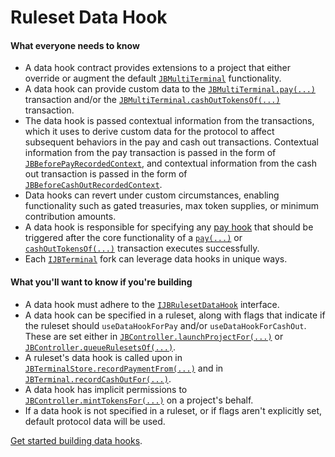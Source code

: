 # Ruleset Data Hook

#### What everyone needs to know

* A data hook contract provides extensions to a project that either override or augment the default [`JBMultiTerminal`](/docs/v4/api/core/JBMultiTerminal.md) functionality.
* A data hook can provide custom data to the [`JBMultiTerminal.pay(...)`](/docs/v4/api/core/JBMultiTerminal.md#pay) transaction and/or the [`JBMultiTerminal.cashOutTokensOf(...)`](/docs/v4/api/core/JBMultiTerminal.md#cashouttokensof) transaction.
* The data hook is passed contextual information from the transactions, which it uses to derive custom data for the protocol to affect subsequent behaviors in the pay and cash out transactions. Contextual information from the pay transaction is passed in the form of [`JBBeforePayRecordedContext`](/docs/v4/api/core/structs/JBBeforePayRecordedContext.md), and contextual information from the cash out transaction is passed in the form of [`JBBeforeCashOutRecordedContext`](/docs/v4/api/core/structs/JBBeforeCashOutRecordedContext.md).
* Data hooks can revert under custom circumstances, enabling functionality such as gated treasuries, max token supplies, or minimum contribution amounts.
* A data hook is responsible for specifying any [pay hook](pay-hook.md) that should be triggered after the core functionality of a [`pay(...)`](/docs/v4/api/core/JBMultiTerminal.md#pay) or [`cashOutTokensOf(...)`](/docs/v4/api/core/JBMultiTerminal.md#cashouttokensof) transaction executes successfully.
* Each [`IJBTerminal`](/docs/v4/api/core/interfaces/IJBTerminal.md) fork can leverage data hooks in unique ways.

#### What you'll want to know if you're building

* A data hook must adhere to the [`IJBRulesetDataHook`](/docs/v4/api/core/interfaces/IJBRulesetDataHook.md) interface.
* A data hook can be specified in a ruleset, along with flags that indicate if the ruleset should `useDataHookForPay` and/or `useDataHookForCashOut`. These are set either in [`JBController.launchProjectFor(...)`](/docs/v4/api/core/JBController.md#launchprojectfor) or [`JBController.queueRulesetsOf(...)`](/docs/v4/api/core/JBController.md#queuerulesetsof).
* A ruleset's data hook is called upon in [`JBTerminalStore.recordPaymentFrom(...)`](/docs/v4/api/core/JBTerminalStore.md#recordpaymentfrom) and in [`JBTerminal.recordCashOutFor(...)`](/docs/v4/api/core/JBTerminalStore.md#recordcashoutfor).
* A data hook has implicit permissions to [`JBController.mintTokensFor(...)`](/docs/v4/api/core/JBController.md#minttokensfor) on a project's behalf.
* If a data hook is not specified in a ruleset, or if flags aren't explicitly set, default protocol data will be used.

[Get started building data hooks](/docs/v4/build/hooks/ruleset-data-hook.md).

